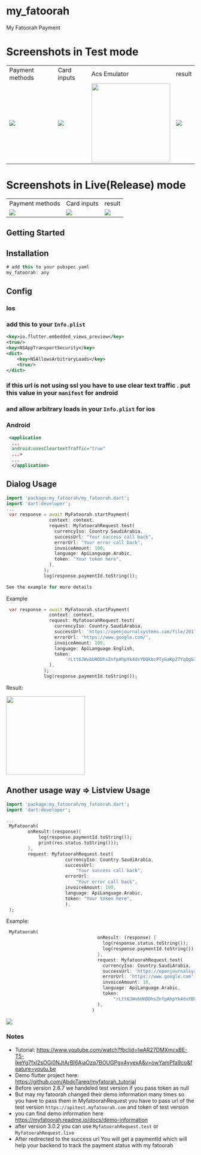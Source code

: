 # my_fatoorah

My Fatoorah Payment
# Screenshots in Test mode
<table>
  <tr>
    <td>Payment methods</td>
     <td>Card inputs</td>
     <td>Acs Emulator</td>
     <td>result</td>
  </tr>

  <tr>
    <td><img src="https://raw.githubusercontent.com/mo-ah-dawood/my_fatoorah/master/screen_1.png"></td>
    <td><img src="https://raw.githubusercontent.com/mo-ah-dawood/my_fatoorah/master/screen_2.png"></td>
    <td><img width="210" src="https://user-images.githubusercontent.com/29352955/164155489-681b62c0-9cff-4ff6-90e8-c9a11db9ffa6.png"></td>
    <td><img src="https://raw.githubusercontent.com/mo-ah-dawood/my_fatoorah/master/screen_3.png"></td>
  </tr>
 </table>
 
 # Screenshots in Live(Release) mode
<table>
  <tr>
    <td>Payment methods</td>
     <td>Card inputs</td>
     <td>result</td>
  </tr>
  <tr>
    <td><img src="https://raw.githubusercontent.com/mo-ah-dawood/my_fatoorah/master/screen_1.png"></td>
    <td><img src="https://raw.githubusercontent.com/mo-ah-dawood/my_fatoorah/master/screen_2.png"></td>
    <td><img src="https://raw.githubusercontent.com/mo-ah-dawood/my_fatoorah/master/screen_3.png"></td>
  </tr>
 </table>

## Getting Started

## Installation

```dart
# add this to your pubspec.yaml
my_fatoorah: any
```

## Config

### Ios

### add this to your `Info.plist`

```xml
<key>io.flutter.embedded_views_preview</key>
<true/>
<key>NSAppTransportSecurity</key>
<dict>
    <key>NSAllowsArbitraryLoads</key>
    <true/>
</dict>
```

### if this url is not using ssl you have to use clear text traffic . put this value in your `manifest` for android

### and allow arbitrary loads in your `Info.plist` for ios

### Android

```xml
 <application
  ...
  android:usesCleartextTraffic="true"
  ...>
  ...
  </application>
```


## Dialog Usage

```dart
import 'package:my_fatoorah/my_fatoorah.dart';
import 'dart:developer';
...
 var response = await MyFatoorah.startPayment(
                context: context,
                request: MyfatoorahRequest.test(
                  currencyIso: Country.SaudiArabia,
                  successUrl: "Your success call back",
                  errorUrl: "Your error call back",
                  invoiceAmount: 100,
                  language: ApiLanguage.Arabic,
                  token: "Your token here",
                ),
              );
              log(response.paymentId.toString());
              
See the example for more details
```
Example
```dart
 var response = await MyFatoorah.startPayment(
                context: context,
                request: MyfatoorahRequest.test(
                  currencyIso: Country.SaudiArabia,
                  successUrl: 'https://openjournalsystems.com/file/2017/07/payment-success.png',
                  errorUrl: 'https://www.google.com/',
                  invoiceAmount: 100,
                  language: ApiLanguage.English,
                  token:
                      'rLtt6JWvbUHDDhsZnfpAhpYk4dxYDQkbcPTyGaKp2TYqQgG7FGZ5Th_WD53Oq8Ebz6A53njUoo1w3pjU1D4vs_ZMqFiz_j0urb_BH9Oq9VZoKFoJEDAbRZepGcQanImyYrry7Kt6MnMdgfG5jn4HngWoRdKduNNyP4kzcp3mRv7x00ahkm9LAK7ZRieg7k1PDAnBIOG3EyVSJ5kK4WLMvYr7sCwHbHcu4A5WwelxYK0GMJy37bNAarSJDFQsJ2ZvJjvMDmfWwDVFEVe_5tOomfVNt6bOg9mexbGjMrnHBnKnZR1vQbBtQieDlQepzTZMuQrSuKn-t5XZM7V6fCW7oP-uXGX-sMOajeX65JOf6XVpk29DP6ro8WTAflCDANC193yof8-f5_EYY-3hXhJj7RBXmizDpneEQDSaSz5sFk0sV5qPcARJ9zGG73vuGFyenjPPmtDtXtpx35A-BVcOSBYVIWe9kndG3nclfefjKEuZ3m4jL9Gg1h2JBvmXSMYiZtp9MR5I6pvbvylU_PP5xJFSjVTIz7IQSjcVGO41npnwIxRXNRxFOdIUHn0tjQ-7LwvEcTXyPsHXcMD8WtgBh-wxR8aKX7WPSsT1O8d8reb2aR7K3rkV3K82K_0OgawImEpwSvp9MNKynEAJQS6ZHe_J_l77652xwPNxMRTMASk1ZsJL',
                ),
              );
              log(response.paymentId.toString());

```                                    
Result:
<td><img width="210" src="https://user-images.githubusercontent.com/29352955/164888146-fc3a8c84-8f7a-4512-9a5a-fe148add1506.png"></td>

                                    
## Another usage way => Listview Usage
```dart
import 'package:my_fatoorah/my_fatoorah.dart';
import 'dart:developer';

...
 MyFatoorah(
        onResult:(response){
            log(response.paymentId.toString());
            print(res.status.toString()));
        },
        request: MyfatoorahRequest.test(
                      currencyIso: Country.SaudiArabia,
                      successUrl:
                          "Your success call back",
                      errorUrl:
                          "Your error call back",
                      invoiceAmount: 100,
                      language: ApiLanguage.Arabic,
                      token: "Your token here",
                      ),
 );
```

Example:
```dart
 MyFatoorah(
                                  onResult: (response) {
                                    log(response.status.toString());
                                    log(response.paymentId.toString());
                                  },
                                  request: MyfatoorahRequest.test(
                                    currencyIso: Country.SaudiArabia,
                                    successUrl: 'https://openjournalsystems.com/file/2017/07/payment-success.png',
                                    errorUrl: 'https://www.google.com',
                                    invoiceAmount: 10,
                                    language: ApiLanguage.Arabic,
                                    token:
                                        "rLtt6JWvbUHDDhsZnfpAhpYk4dxYDQkbcPTyGaKp2TYqQgG7FGZ5Th_WD53Oq8Ebz6A53njUoo1w3pjU1D4vs_ZMqFiz_j0urb_BH9Oq9VZoKFoJEDAbRZepGcQanImyYrry7Kt6MnMdgfG5jn4HngWoRdKduNNyP4kzcp3mRv7x00ahkm9LAK7ZRieg7k1PDAnBIOG3EyVSJ5kK4WLMvYr7sCwHbHcu4A5WwelxYK0GMJy37bNAarSJDFQsJ2ZvJjvMDmfWwDVFEVe_5tOomfVNt6bOg9mexbGjMrnHBnKnZR1vQbBtQieDlQepzTZMuQrSuKn-t5XZM7V6fCW7oP-uXGX-sMOajeX65JOf6XVpk29DP6ro8WTAflCDANC193yof8-f5_EYY-3hXhJj7RBXmizDpneEQDSaSz5sFk0sV5qPcARJ9zGG73vuGFyenjPPmtDtXtpx35A-BVcOSBYVIWe9kndG3nclfefjKEuZ3m4jL9Gg1h2JBvmXSMYiZtp9MR5I6pvbvylU_PP5xJFSjVTIz7IQSjcVGO41npnwIxRXNRxFOdIUHn0tjQ-7LwvEcTXyPsHXcMD8WtgBh-wxR8aKX7WPSsT1O8d8reb2aR7K3rkV3K82K_0OgawImEpwSvp9MNKynEAJQS6ZHe_J_l77652xwPNxMRTMASk1ZsJL",
                                  ),
                                )
```

 <td><img src="https://raw.githubusercontent.com/mo-ah-dawood/my_fatoorah/master/screen_1.png"></td>


### Notes
- Tutorial: https://www.youtube.com/watch?fbclid=IwAR27DMXmcxBE-T5-lkeYg7fxl2sOGi0NJtArBI6AjaOzq7BOUGPgx4yyexA&v=owYamPfa9co&feature=youtu.be
- Demo flutter project here: https://github.com/AbdoTareq/myfatorah_tutorial 
- Before version 2.6.7 we handeled test version if you pass token as null
- But  may  my fatoorah changed their demo information many times so you have to  pass them
 in MyfatoorahRequest you have to pass url of the test version `https://apitest.myfatoorah.com`
 and token of test version
- you can find demo information here https://myfatoorah.readme.io/docs/demo-information
- after version 3.0.2 you can use `MyfatoorahRequest.test` or `MyfatoorahRequest.live`
- After redirected to the success url You will get a paymentId which will help your backend to track the payment status with my fatoorah
